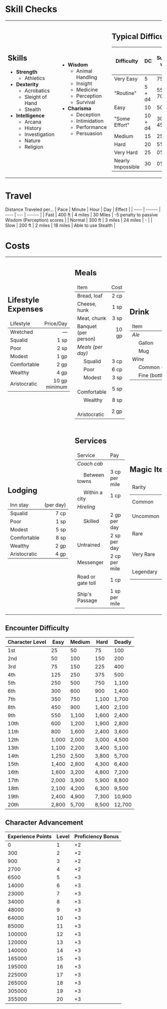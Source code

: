 # Skill Checks

<table><tr><td>

## Skills

- **Strength**
  - Athletics
- **Dexterity**
  - Acrobatics
  - Sleight of Hand
  - Stealth
- **Intelligence**
  - Arcana
  - History
  - Investigation
  - Nature
  - Religion

</td><td>

- **Wisdom**
  - Animal Handling
  - Insight
  - Medicine
  - Perception
  - Survival
- **Charisma**
  - Deception
  - Intimidation
  - Performance
  - Persuasion

</td><td>

## Typical Difficulty Classes

| Difficulty | DC | % Success w/ no prof | % Success w/ +2 prof |
| --- | --- | --- | --- |
| Very Easy | 5 | 75% | 85% |
| "Routine" | 5 + d4 | 55-70% | 65-80% |
| Easy | 10 | 50% | 60% |
| "Some Effort" | 10 + d4 | 30-45% | 40-55% |
| Medium | 15 | 25% | 35% |
| Hard | 20 | 5% | 15% |
| Very Hard | 25 | 0% | 0% |
| Nearly Impossible | 30 | 0% | 0% |

</td></tr></table>

# Travel

Distance Traveled per...
| Pace | Minute | Hour | Day | Effect |
| ---- | ------ | ---- | --- | ------ |
| Fast | 400 ft | 4 miles | 30 Miles | -5 penalty to passive Wisdom (Perception) scores |
| Normal | 300 ft | 3 miles | 24 miles | - |
| Slow | 200 ft | 2 miles | 18 miles | Able to use Stealth |

# Costs

<table>
  <tr>
    <td>
      <h2>Lifestyle Expenses</h2>
        <table>
          <thead>
            <tr>
              <td>Lifestyle</td>
              <td style="text-align: right;">Price/Day</td>
            </tr>
          </thead>
          <tbody>
            <tr>
              <td>Wretched</td>
              <td style="text-align: right;">—</td>
            </tr>
            <tr>
              <td>Squalid</td>
              <td style="text-align: right;">1 sp</td>
            </tr>
            <tr>
              <td>Poor</td>
              <td style="text-align: right;">2 sp<br></td>
            </tr>
            <tr>
              <td>Modest</td>
              <td style="text-align: right;">1 gp</td>
            </tr>
            <tr>
              <td>Comfortable</td>
              <td style="text-align: right;">2 gp<br></td>
            </tr>
            <tr>
              <td>Wealthy</td>
              <td style="text-align: right;">4 gp</td>
            </tr>
            <tr>
              <td>Aristocratic</td>
              <td style="text-align: right;">10 gp minimum<br></td>
            </tr>
          </tbody>
        </table>
    </td>
    <td>
      <h2>Meals</h2>
      <table>
        <thead>
          <tr>
            <td>Item</td>
            <td style="text-align: right;">Cost</td>
          </tr>
        </thead>
        <tbody>
          <tr>
            <td>Bread, loaf<br></td>
            <td style="text-align: right;">2 cp<br></td>
          </tr>
          <tr>
            <td>Cheese, hunk<br></td>
            <td style="text-align: right;">1 sp</td>
          </tr>
          <tr>
            <td>Meat, chunk<br></td>
            <td style="text-align: right;">3 sp</td>
          </tr>
          <tr>
            <td>Banquet (per person)<br></td>
            <td style="text-align: right;">10 gp</td>
          </tr>
          <tr>
            <td><em>Meals (per day)<br></em></td>
            <td style="text-align: right;"></td>
          </tr>
          <tr>
            <td>  Squalid</td>
            <td style="text-align: right;">3 cp</td>
          </tr>
          <tr>
            <td>  Poor</td>
            <td style="text-align: right;">6 cp<br></td>
          </tr>
          <tr>
            <td>  Modest</td>
            <td style="text-align: right;">3 sp</td>
          </tr>
          <tr>
            <td>  Comfortable</td>
            <td style="text-align: right;">5 sp<br></td>
          </tr>
          <tr>
            <td>  Wealthy</td>
            <td style="text-align: right;">8 sp</td>
          </tr>
          <tr>
            <td>  Aristocratic</td>
            <td style="text-align: right;">2 gp<br></td>
          </tr>
        </tbody>
      </table>
    </td>
    <td>
      <h2>Drink</h2>
      <table>
        <thead>
          <tr>
            <td>Item</td>
            <td style="text-align: right;">Cost</td>
          </tr>
        </thead>
        <tbody>
          <tr>
            <td><em>Ale</em></td>
            <td style="text-align: right;"></td>
          </tr>
          <tr>
            <td>  Gallon</td>
            <td style="text-align: right;">2 sp</td>
          </tr>
          <tr>
            <td>  Mug</td>
            <td style="text-align: right;">4 cp<br></td>
          </tr>
          <tr>
            <td><em>Wine</em></td>
            <td style="text-align: right;"></td>
          </tr>
          <tr>
            <td>  Com⁠mon (pitcher)</td>
            <td style="text-align: right;">2 sp<br></td>
          </tr>
          <tr>
            <td>  Fine (bottle)</td>
            <td style="text-align: right;">10 gp</td>
          </tr>
        </tbody>
      </table>
    </td>
  </tr>
  <tr>
    <td>
      <h2>Lodging</h2>
      <table>
        <thead>
          <tr>
            <td>Inn stay</td>
            <td style="text-align: right;">(per day)</td>
          </tr>
        </thead>
        <tbody>
          <tr>
            <td>Squalid</td>
            <td style="text-align: right;">7 cp</td>
          </tr>
          <tr>
            <td>Poor</td>
            <td style="text-align: right;">1 sp<br></td>
          </tr>
          <tr>
            <td>Modest</td>
            <td style="text-align: right;">5 sp</td>
          </tr>
          <tr>
            <td>Comfortable<br></td>
            <td style="text-align: right;">8 sp<br></td>
          </tr>
          <tr>
            <td>Wealthy</td>
            <td style="text-align: right;">2 gp</td>
          </tr>
          <tr>
            <td>Aristocratic</td>
            <td style="text-align: right;">4 gp<br></td>
          </tr>
        </tbody>
      </table>
    </td>
    <td>
      <h2>Services</h2>
      <table>
        <thead>
          <tr>
            <td>Service</td>
            <td>Pay</td>
          </tr>
        </thead>
        <tbody>
          <tr>
            <td><em>Coach cab</em></td>
            <td></td>
          </tr>
          <tr>
            <td>  Between towns</td>
            <td>3 cp per mile<br></td>
          </tr>
          <tr>
            <td>  Within a city</td>
            <td>1 cp<br></td>
          </tr>
          <tr>
            <td><em>Hireling</em></td>
            <td></td>
          </tr>
          <tr>
            <td>  Sk⁠illed</td>
            <td>2 gp per day<br></td>
          </tr>
          <tr>
            <td>  Untrained</td>
            <td>2 sp per day<br></td>
          </tr>
          <tr>
            <td>Messenger</td>
            <td>2 cp per mile<br></td>
          </tr>
          <tr>
            <td>Road or gate toll<br></td>
            <td>1 cp<br></td>
          </tr>
          <tr>
            <td>Ship's Passage<br></td>
            <td>1 sp per mile<br></td>
          </tr>
        </tbody>
      </table>
    </td>
    <td>
      <h2>Magic Item Rarity</h2>
      <table>
        <thead>
          <tr>
            <td>Rarity</td>
            <td>Character Level</td>
            <td>Value</td>
          </tr>
        </thead>
        <tbody>
          <tr>
            <td>Common</td>
            <td>1st or higher</td>
            <td>50-100 gp</td>
          </tr>
          <tr>
            <td>Uncommon</td>
            <td>1st or higher</td>
            <td>101-500 gp</td>
          </tr>
          <tr>
            <td>Rare</td>
            <td>5th or higher</td>
            <td>501-5000 gp</td>
          </tr>
          <tr>
            <td>Very Rare</td>
            <td>11th or higher</td>
            <td>5001-50000 gp</td>
          </tr>
          <tr>
            <td>Legendary</td>
            <td>17th or higher</td>
            <td>50001+ gp</td>
          </tr>
        </tbody>
      </table>
    </td>
  </tr>
</table>

## Encounter Difficulty

| Character Level | Easy | Medium | Hard | Deadly |
| --- | --- | --- | --- | --- |
| 1st | 25 | 50 | 75 | 100 |
| 2nd | 50 | 100 | 150 | 200 | 
| 3rd | 75 | 150 | 225 | 400 |
| 4th | 125 | 250 | 375 | 500 |
| 5th | 250 | 500 | 750 | 1,100 |
| 6th | 300 | 600 | 900 | 1,400 |
| 7th | 350 | 750 | 1,100 | 1,700 |
| 8th | 450 | 900 | 1,400 | 2,100 |
| 9th | 550 | 1,100 | 1,600 | 2,400 |
| 10th | 600 | 1,200 | 1,900 | 2,800 |
| 11th | 800 | 1,600 | 2,400 | 3,600 |
| 12th | 1,000 | 2,000 | 3,000 | 4,500 |
| 13th | 1,100 | 2,200 | 3,400 | 5,100 |
| 14th | 1,250 | 2,500 | 3,800 | 5,700 |
| 15th | 1,400 | 2,800 | 4,300 | 6,400 |
| 16th | 1,600 | 3,200 | 4,800 | 7,200 |
| 17th | 2,000 | 3,900 | 5,900 | 8,800 |
| 18th | 2,100 | 4,200 | 6,300 | 9,500 |
| 19th | 2,400 | 4,900 | 7,300 | 10,900 |
| 20th | 2,800 | 5,700 | 8,500 | 12,700 |

## Character Advancement

| Experience Points | Level | Proficiency Bonus |
| --- | --- | --- |
| 0 | 1 | +2 |
| 300 | 2 | +2 |
| 900 | 3 | +2 |
| 2700 | 4 | +2 |
| 6500 | 5 | +3 |
| 14000 | 6 | +3 |
| 23000 | 7 | +3 |
| 34000 | 8 | +3 |
| 48000 | 9 | +3 |
| 64000 | 10 | +3 |
| 85000 | 11 | +3 |
| 100000 | 12 | +3 |
| 120000 | 13 | +3 |
| 140000 | 14 | +3 |
| 165000 | 15 | +3 |
| 195000 | 16 | +3 |
| 225000 | 17 | +3 |
| 265000 | 18 | +3 |
| 305000 | 19 | +3 |
| 355000 | 20 | +3 |
